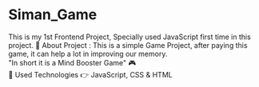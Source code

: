 # Siman_Game
This is my 1st Frontend Project, Specially used JavaScript first time in this project. 
💠 About Project : This is a simple Game Project, after paying this game, it can help a lot in improving our memory.  
        "In short it is a Mind Booster Game" 🎮  
💠 Used Technologies 👉 JavaScript, CSS &amp; HTML
